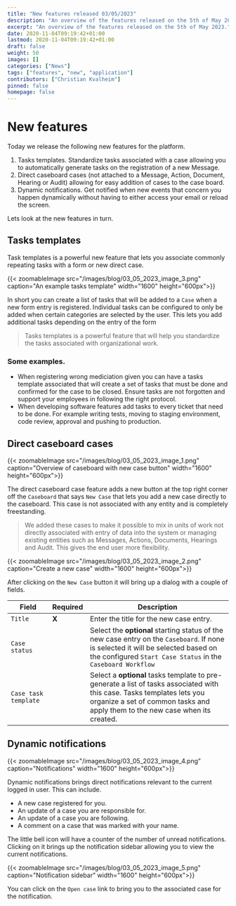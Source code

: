 ```yaml
---
title: "New features released 03/05/2023"
description: "An overview of the features released on the 5th of May 2023."
excerpt: "An overview of the features released on the 5th of May 2023."
date: 2020-11-04T09:19:42+01:00
lastmod: 2020-11-04T09:19:42+01:00
draft: false
weight: 50
images: []
categories: ["News"]
tags: ["features", "new", "application"]
contributors: ["Christian Kvalheim"]
pinned: false
homepage: false
---
```

# New features

Today we release the following new features for the platform.

1. Tasks templates. Standardize tasks associated with a case allowing you to automatically generate tasks on the registration of a new Message.
2. Direct caseboard cases (not attached to a Message, Action, Document, Hearing or Audit) allowing for easy addition of cases to the case board.
3. Dynamic notifications. Get notified when new events that concern you happen dynamically without having to either access your email or reload the screen.

Lets look at the new features in turn.

## Tasks templates

Task templates is a powerful new feature that lets you associate commonly repeating tasks with a form or new direct case.

{{< zoomableImage src="/images/blog/03_05_2023_image_3.png" caption="An example tasks template" width="1600" height="600px">}}

In short you can create a list of tasks that will be added to a `Case` when a new form entry is registered. Individual tasks can be configured to only be added when certain categories are selected by the user. This lets you add additional tasks depending on the entry of the form

> Tasks templates is a powerful feature that will help you standardize the tasks associated with organizational work.

### Some examples.
- When registering wrong mediciation given you can have a tasks template associated that will create a set of tasks that must be done and confirmed for the case to be closed. Ensure tasks are not forgotten and support your employees in following the right protocol.
- When developing software features add tasks to every ticket that need to be done. For example writing tests, moving to staging environment, code review, approval and pushing to production.

## Direct caseboard cases

{{< zoomableImage src="/images/blog/03_05_2023_image_1.png" caption="Overview of caseboard with new case button" width="1600" height="600px">}}

The direct caseboard case feature adds a new button at the top right corner off the `Caseboard` that says `New Case` that lets you add a new case directly to the caseboard. This case is not associated with any entity and is completely freestanding.

> We added these cases to make it possible to mix in units of work not directly associated with entry of data into the system or managing existing entities such as Messages, Actions, Documents, Hearings and Audit. This gives the end user more flexibility.

{{< zoomableImage src="/images/blog/03_05_2023_image_2.png" caption="Create a new case" width="1600" height="600px">}}

After clicking on the `New Case` button it will bring up a dialog with a couple of fields.

| Field | Required | Description |
| --- | --- | --- |
| `Title` | **X** | Enter the title for the new case entry. |
| `Case status` | | Select the **optional** starting status of the new case entry on the `Caseboard`. If none is selected it will be selected based on the configured `Start Case Status` in the `Caseboard Workflow` |
| `Case task template` | | Select a **optional** tasks template to pre-generate a list of tasks associated with this case. Tasks templates lets you organize a set of common tasks and apply them to the new case when its created. |

## Dynamic notifications

{{< zoomableImage src="/images/blog/03_05_2023_image_4.png" caption="Notifications" width="1600" height="600px">}}

Dynamic notifications brings direct notifications relevant to the current logged in user. This can include.

- A new case registered for you.
- An update of a case you are responsible for.
- An update of a case you are following.
- A comment on a case that was marked with your name.

The little bell icon will have a counter of the number of unread notifications. Clicking on it brings up the notification sidebar allowing you to view the current notifications.

{{< zoomableImage src="/images/blog/03_05_2023_image_5.png" caption="Notification sidebar" width="1600" height="600px">}}

You can click on the `Open case` link to bring you to the associated case for the notification.

